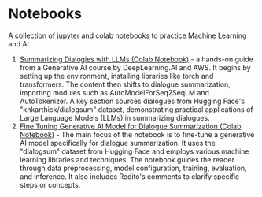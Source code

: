 # Notebooks
A collection of jupyter and colab notebooks to practice Machine Learning and AI

1. [Summarizing Dialogies with LLMs (Colab Notebook)](https://colab.research.google.com/drive/16phGf3EUUisSo3aT4QL1JOpLQRp6hRyp?usp=sharing) - a hands-on guide from a Generative AI course by DeepLearning.AI and AWS. It begins by setting up the environment, installing libraries like torch and transformers. The content then shifts to dialogue summarization, importing modules such as AutoModelForSeq2SeqLM and AutoTokenizer. A key section sources dialogues from Hugging Face's "knkarthick/dialogsum" dataset, demonstrating practical applications of Large Language Models (LLMs) in summarizing dialogues.
2. [Fine Tuning Generative AI Model for Dialogue Summarization (Colab Notebook)](https://colab.research.google.com/drive/1wUvVU5_txqOaQ0fUaW4rlxaB5AM9WgKP?usp=sharing) - The main focus of the notebook is to fine-tune a generative AI model specifically for dialogue summarization. It uses the "dialogsum" dataset from Hugging Face and employs various machine learning libraries and techniques. The notebook guides the reader through data preprocessing, model configuration, training, evaluation, and inference. It also includes Redito's comments to clarify specific steps or concepts.
